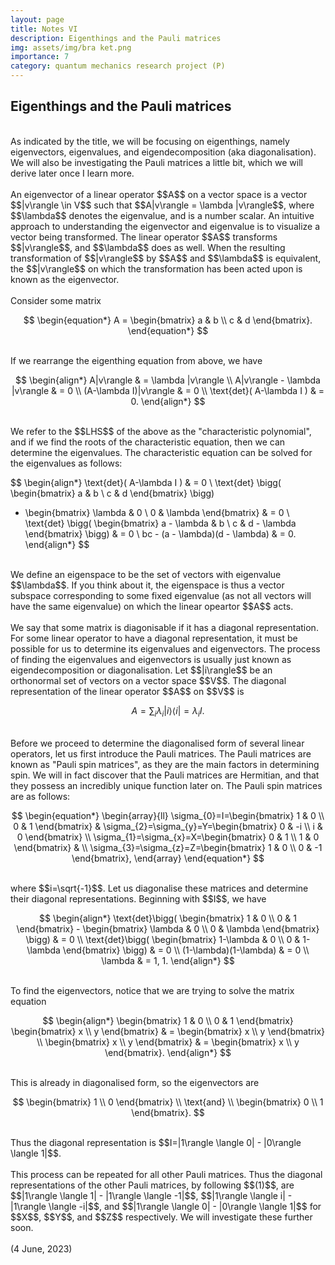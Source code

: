 ```yaml
---
layout: page
title: Notes VI
description: Eigenthings and the Pauli matrices
img: assets/img/bra ket.png
importance: 7
category: quantum mechanics research project (P)
---
```


<h2>
Eigenthings and the Pauli matrices
</h2>

<br>
As indicated by the title, we will be focusing on eigenthings, namely eigenvectors, eigenvalues, and eigendecomposition (aka diagonalisation). We will also be investigating the Pauli matrices a little bit, which we will derive later once I learn more. 
<br>
<br>
An eigenvector of a linear operator $$A$$ on a vector space is a vector $$|v\rangle \in V$$ such that $$A|v\rangle = \lambda |v\rangle$$, where $$\lambda$$ denotes the eigenvalue, and is a number scalar. An intuitive approach to understanding the eigenvector and eigenvalue is to visualize a vector being transformed. The linear operator $$A$$ transforms $$|v\rangle$$, and $$\lambda$$ does as well. When the resulting transformation of $$|v\rangle$$ by $$A$$ and $$\lambda$$ is equivalent, the $$|v\rangle$$ on which the transformation has been acted upon is known as the eigenvector. 
<br>
<br>
Consider some matrix 
<br>

$$
\begin{equation*}
A = 
\begin{bmatrix} 
a & b \\
c & d
\end{bmatrix}.
\end{equation*}
$$

<br>
If we rearrange the eigenthing equation from above, we have
<br>

$$
\begin{align*}
A|v\rangle & = \lambda |v\rangle \\ 
A|v\rangle - \lambda |v\rangle & = 0 \\
(A-\lambda I)|v\rangle & = 0 \\
\text{det}( A-\lambda I ) & = 0.
\end{align*}
$$

<br>
We refer to the $$LHS$$ of the above as the "characteristic polynomial", and if we find the roots of the characteristic equation, then we can determine the eigenvalues. The characteristic equation can be solved for the eigenvalues as follows:
<br> 

$$
\begin{align*}
\text{det}( A-\lambda I ) & = 0 \\
\text{det} \bigg( 
\begin{bmatrix} a & b \\ c & d \end{bmatrix} \bigg)
- \begin{bmatrix} \lambda & 0 \\ 0 & \lambda \end{bmatrix} & = 0 \\
\text{det} \bigg( 
\begin{bmatrix} a - \lambda & b \\ c & d - \lambda \end{bmatrix} \bigg) & = 0 \\
bc - (a - \lambda)(d - \lambda) & = 0.
\end{align*}
$$

<br>
We define an eigenspace to be the set of vectors with eigenvalue $$\lambda$$. If you think about it, the eigenspace is thus a vector subspace corresponding to some fixed eigenvalue (as not all vectors will have the same eigenvalue) on which the linear opeartor $$A$$ acts. 
<br>
<br>
We say that some matrix is diagonisable if it has a diagonal representation. For some linear operator to have a diagonal representation, it must be possible for us to determine its eigenvalues and eigenvectors. The process of finding the eigenvalues and eigenvectors is usually just known as eigendecomposition or diagonalisation. Let $$|i\rangle$$ be an orthonormal set of vectors on a vector space $$V$$. The diagonal representation of the linear operator $$A$$ on $$V$$ is 
<br>

$$
\begin{equation} A = \sum_{i}\lambda_{i}|i\rangle \langle i| = \lambda_{i}I \end{equation} \label{eq:1}.
$$

<br>
Before we proceed to determine the diagonalised form of several linear operators, let us first introduce the Pauli matrices. The Pauli matrices are known as "Pauli spin matrices", as they are the main factors in determining spin. We will in fact discover that the Pauli matrices are Hermitian, and that they possess an incredibly unique function later on. The Pauli spin matrices are as follows: 
<br>

$$
\begin{equation*}
\begin{array}{ll}
    \sigma_{0}=I=\begin{bmatrix} 1 & 0 \\ 0 & 1 \end{bmatrix} & \sigma_{2}=\sigma_{y}=Y=\begin{bmatrix} 0 & -i \\ i & 0 \end{bmatrix} \\
    \sigma_{1}=\sigma_{x}=X=\begin{bmatrix} 0 & 1 \\ 1 & 0 \end{bmatrix} &  \\ \sigma_{3}=\sigma_{z}=Z=\begin{bmatrix} 1 & 0 \\ 0 & -1 \end{bmatrix}, 
\end{array}
\end{equation*}
$$

<br>
where $$i=\sqrt{-1}$$. Let us diagonalise these matrices and determine their diagonal representations. Beginning with $$I$$, we have 
<br>

$$
\begin{align*}
\text{det}\bigg( \begin{bmatrix} 1 & 0 \\ 0 & 1 \end{bmatrix} - \begin{bmatrix} \lambda & 0 \\ 0 & \lambda \end{bmatrix} \bigg) & = 0 \\
\text{det}\bigg( \begin{bmatrix} 1-\lambda & 0 \\ 0 & 1-\lambda \end{bmatrix} \bigg) & = 0 \\
(1-\lambda)(1-\lambda) & = 0 \\
\lambda & = 1, 1. 
\end{align*}
$$

<br>
To find the eigenvectors, notice that we are trying to solve the matrix equation
<br>

$$
\begin{align*}
\begin{bmatrix} 1 & 0 \\ 0 & 1 \end{bmatrix} \begin{bmatrix} x \\ y  \end{bmatrix} & = \begin{bmatrix} x \\ y  \end{bmatrix} \\
\begin{bmatrix} x \\ y  \end{bmatrix} & = \begin{bmatrix} x \\ y  \end{bmatrix}.
\end{align*}
$$

<br>
This is already in diagonalised form, so the eigenvectors are
<br>

$$
\begin{bmatrix} 1 \\ 0  \end{bmatrix} \\ \text{and} \\ \begin{bmatrix} 0 \\ 1  \end{bmatrix}.
$$

<br>
Thus the diagonal representation is $$I=|1\rangle \langle 0| - |0\rangle \langle 1|$$. 
<br>
<br>
This process can be repeated for all other Pauli matrices. Thus the diagonal representations of the other Pauli matrices, by following $$(1)$$, are $$|1\rangle \langle 1| - |1\rangle \langle -1|$$, $$|1\rangle \langle i| - |1\rangle \langle -i|$$, and $$|1\rangle \langle 0| - |0\rangle \langle 1|$$ for $$X$$, $$Y$$, and $$Z$$ respectively. We will investigate these further soon. 
<br>
<br>
(4 June, 2023)
<br>
